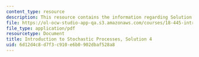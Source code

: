 ```yaml
---
content_type: resource
description: This resource contains the information regarding Solution 4.
file: https://ol-ocw-studio-app-qa.s3.amazonaws.com/courses/18-445-introduction-to-stochastic-processes-spring-2015/6d12d4c8d7f3c910e6b0902dbaf528a8_MIT18_445S15_homework4_sol.pdf
file_type: application/pdf
resourcetype: Document
title: Introduction to Stochastic Processes, Solution 4
uid: 6d12d4c8-d7f3-c910-e6b0-902dbaf528a8
---
```

